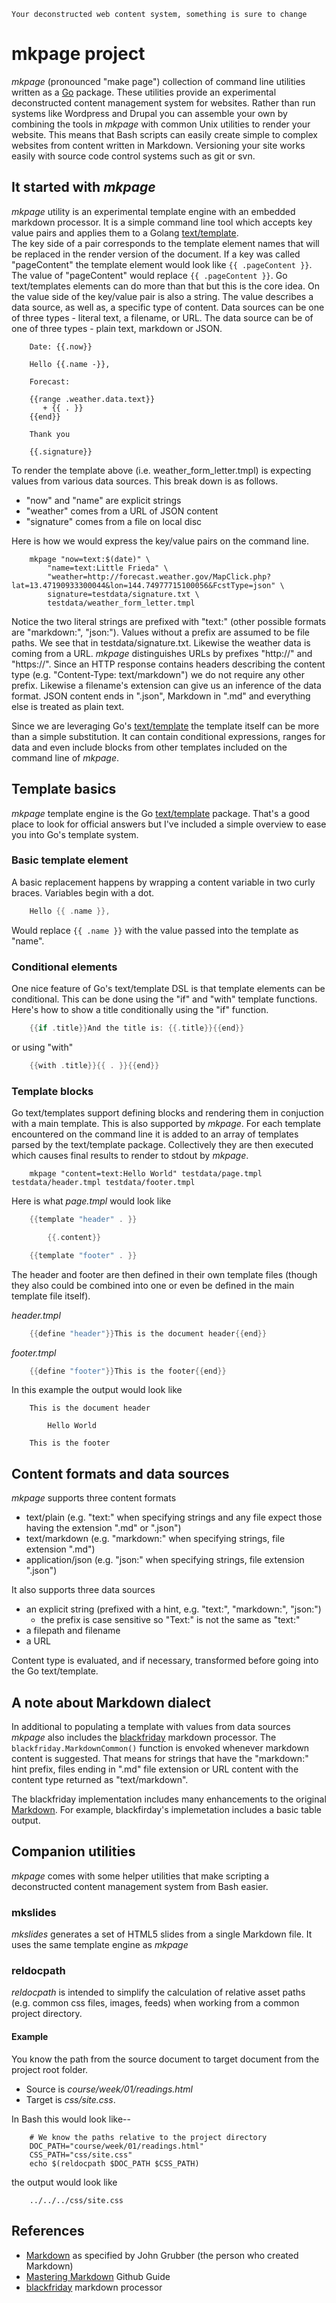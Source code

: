 
    Your deconstructed web content system, something is sure to change

# mkpage project

*mkpage* (pronounced "make page") collection of command line utilities 
written as a [Go](https://golang.org) package. These utilities provide an 
experimental deconstructed content management system for websites. Rather 
than run systems like Wordpress and Drupal you can assemble your own by 
combining the tools in *mkpage* with common Unix utilities to render 
your website. This means that Bash scripts can easily create simple to 
complex websites from content written in Markdown. Versioning your site 
works easily with source code control systems such as git or svn.

## It started with *mkpage*

*mkpage* utility is an experimental template engine with an embedded 
markdown processor.  It is a simple command line tool which accepts key 
value pairs and applies them to a Golang [text/template](https://golang.org/pkg/text/template/).  
The key side of a pair corresponds to the template element names that will 
be replaced in the render version of the document. If a key was called
"pageContent" the template element would look like `{{ .pageContent }}`. 
The value of "pageContent" would replace `{{ .pageContent }}`. Go 
text/templates elements can do more than that but this is the core idea.
On the value side of the key/value pair is also a string. The value 
describes a data source, as well as, a specific type of content.  Data 
sources can be one of three types - literal text, a filename, or URL. 
The data source can be of one of three types - plain text, markdown
or JSON.


```template
    Date: {{.now}}

    Hello {{.name -}},
    
    Forecast:

    {{range .weather.data.text}}
       + {{ . }}
    {{end}}

    Thank you

    {{.signature}}
```

To render the template above (i.e. weather_form_letter.tmpl) is expecting 
values from various data sources. This break down is as follows.

+ "now" and "name" are explicit strings
+ "weather" comes from a URL of JSON content
+ "signature" comes from a file on local disc

Here is how we would express the key/value pairs on the command line.

```shell
    mkpage "now=text:$(date)" \
        "name=text:Little Frieda" \
        "weather=http://forecast.weather.gov/MapClick.php?lat=13.47190933300044&lon=144.74977715100056&FcstType=json" \
        signature=testdata/signature.txt \
        testdata/weather_form_letter.tmpl
```

Notice the two literal strings are prefixed with "text:" 
(other possible formats are "markdown:", "json:").  Values without a 
prefix are assumed to be file paths. We see that in 
testdata/signature.txt.  Likewise the weather data is coming from a URL. 
*mkpage* distinguishes URLs by prefixes "http://" and "https://". 
Since an HTTP response contains headers describing the content type 
(e.g.  "Content-Type: text/markdown") we do not require any other prefix. 
Likewise a filename's extension can give us an inference of the data 
format.  JSON content ends in ".json", Markdown in ".md" and everything 
else is treated as plain text.


Since we are leveraging Go's 
[text/template](https://golang.org/pkg/text/template/) the template itself
can be more than a simple substitution. It can contain conditional 
expressions, ranges for data and even include blocks from other templates 
included on the command line of *mkpage*.


## Template basics

*mkpage* template engine is the Go 
[text/template](https://golang.org/pkg/text/template/) package. 
That's a good place to look for official answers but I've included a 
simple overview to ease you into Go's template system.


### Basic template element

A basic replacement happens by wrapping a content variable in two curly 
braces. Variables begin with a dot.

```go
    Hello {{ .name }},
```

Would replace `{{ .name }}` with the value passed into the template as 
"name".


### Conditional elements

One nice feature of Go's text/template DSL is that template elements can 
be conditional. This can be done using the "if" and "with" template 
functions. Here's how to show a title conditionally using the "if" 
function.

```go
    {{if .title}}And the title is: {{.title}}{{end}}
```

or using "with"

```go
    {{with .title}}{{ . }}{{end}}
```

### Template blocks

Go text/templates support defining blocks and rendering them in 
conjuction with a main template. This is also supported by *mkpage*. 
For each template encountered on the command line it is added to an 
array of templates parsed by the text/template package.  Collectively 
they are then executed which causes final results to render to stdout 
by *mkpage*.


```shell
    mkpage "content=text:Hello World" testdata/page.tmpl testdata/header.tmpl testdata/footer.tmpl
```

Here is what *page.tmpl* would look like

```go
    {{template "header" . }}

        {{.content}}

    {{template "footer" . }}
```

The header and footer are then defined in their own template files (though 
they also could be combined into one or even be defined in the main 
template file itself).

*header.tmpl*

```go
    {{define "header"}}This is the document header{{end}}
```

*footer.tmpl*

```go
    {{define "footer"}}This is the footer{{end}}
```

In this example the output would look like

```text
    This is the document header

        Hello World

    This is the footer
```


## Content formats and data sources

*mkpage* supports three content formats

+ text/plain (e.g. "text:" when specifying strings and any file expect those having the extension ".md" or ".json")
+ text/markdown (e.g. "markdown:" when specifying strings, file extension ".md")
+ application/json (e.g. "json:" when specifying strings, file extension ".json")

It also supports three data sources

+ an explicit string (prefixed with a hint, e.g. "text:", "markdown:", "json:")
    + the prefix is case sensitive so "Text:" is not the same as "text:"
+ a filepath and filename
+ a URL

Content type is evaluated, and if necessary, transformed before going into the Go text/template.


## A note about Markdown dialect

In additional to populating a template with values from data sources 
*mkpage* also includes the 
[blackfriday](https://github.com/russross/blackfriday) markdown 
processor.  The `blackfriday.MarkdownCommon()` function is envoked 
whenever markdown content is suggested. That means for strings that have 
the "markdown:" hint prefix, files ending in ".md" file extension or 
URL content with the content type returned as "text/markdown".

The blackfriday implementation includes many enhancements to the original 
[Markdown](https://daringfireball.net/projects/markdown/). For example, 
blackfirday's implemetation includes a basic table output.


## Companion utilities

*mkpage* comes with some helper utilities that make scripting a 
deconstructed content management system from Bash easier.

### mkslides

*mkslides* generates a set of HTML5 slides from a single Markdown file. 
It uses the same template engine as *mkpage*


### reldocpath

*reldocpath* is intended to simplify the calculation of relative
asset paths (e.g. common css files, images, feeds) when working from
a common project directory.

#### Example

You know the path from the source document to target document from the 
project root folder.

+ Source is *course/week/01/readings.html*  
+ Target is *css/site.css*.

In Bash this would look like--

```shell
    # We know the paths relative to the project directory
    DOC_PATH="course/week/01/readings.html"
    CSS_PATH="css/site.css"
    echo $(reldocpath $DOC_PATH $CSS_PATH)
```

the output would look like

```shell
    ../../../css/site.css
```

## References

+ [Markdown](http://daringfireball.net/projects/markdown/) as specified by John Grubber (the person who created Markdown)
+ [Mastering Markdown](https://guides.github.com/features/mastering-markdown/) Github Guide
+ [blackfriday](https://github.com/russross/blackfriday) markdown processor
